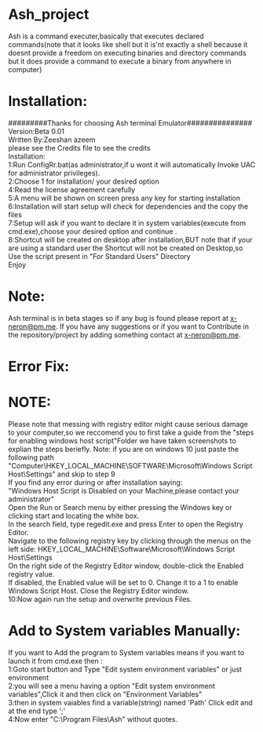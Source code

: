 # Ash_project
Ash is a command executer,basically that executes declared commands(note that it looks like shell but it is'nt exactly a shell because it doesnt provide a freedom on executing binaries and  directory commands   but it does provide a command to execute a binary from anywhere in computer)
# Installation:
#########Thanks for choosing Ash terminal Emulator###############
<br>
Version:Beta 0.01
<br>
Written By:Zeeshan azeem
<br>
please see the Credits file to see the credits
<br>
Installation:
<br>
1:Run ConfigRr.bat(as administrator,if u wont it will automatically Invoke UAC for administrator privileges).
<br>
2:Choose 1 for installation/ your desired option
<br>
4:Read the license agreement carefully
<br>
5:A menu will be shown on screen press any key for starting installation
<br>
6:Installation will start setup will check for dependencies and the copy the files
<br>
7:Setup will ask if you want to declare it in system variables(execute from cmd.exe),choose your desired option and continue .
<br>
8:Shortcut will be created on desktop after installation,BUT note that if your
are using a standard user the Shortcut will not be created on Desktop,so Use the script present in "For Standard Users" Directory
<br>
Enjoy
<br>
# Note:

Ash terminal is in beta stages so if any bug is found please report at x-neron@pm.me.
If you have any suggestions or if you want to Contribute in the repository/project by
adding something contact at x-neron@pm.me.


#  Error Fix:
# NOTE:
Please note that messing with registry editor might cause
serious damage to your computer,so we reccomend you to first
take a guide from the "steps for enabling windows host script"Folder
we have taken screenshots to explian the steps beriefly.
 Note:
if you are on windows 10 just paste the following path "Computer\HKEY_LOCAL_MACHINE\SOFTWARE\Microsoft\Windows Script Host\Settings" and skip to step 9
<br>
If you find any error during or after installation saying:
<br>
"Windows Host Script is Disabled on your Machine,please contact your administrator"
<br>
   Open the Run or Search menu by either pressing the Windows key or clicking start and locating the white box.
 <br>
   In the search field, type regedit.exe and press Enter to open the Registry Editor.
   <br>
    Navigate to the following registry key by clicking through the menus on the left side: HKEY_LOCAL_MACHINE\Software\Microsoft\Windows Script Host\Settings
    <br>
    On the right side of the Registry Editor window, double-click the Enabled registry value.
    <br>
    If disabled, the Enabled value will be set to 0. Change it to a 1 to enable Windows Script Host.
    Close the Registry Editor window.
<br>
10:Now again run the setup and overwrite previous Files.
# Add to System variables Manually:
If you want to Add the program to System variables means if you want to launch it from cmd.exe
then :
<br>
1:Goto start button and Type "Edit system environment variables" or just environment
<br>
2:you will see a menu having a option "Edit system environment variables",Click it and then click
on "Environment Variables"
<br>
3:then in system vaiables find a variable(string) named 'Path' Click edit and at the end type ';'
<br>
4:Now enter "C:\Program Files\Ash" without quotes.
<br>

